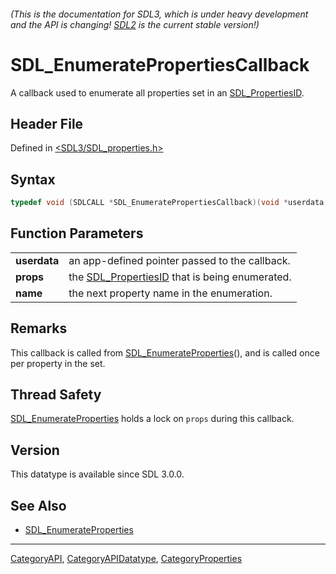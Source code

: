###### (This is the documentation for SDL3, which is under heavy development and the API is changing! [SDL2](https://wiki.libsdl.org/SDL2/) is the current stable version!)
# SDL_EnumeratePropertiesCallback

A callback used to enumerate all properties set in an [SDL_PropertiesID](SDL_PropertiesID).

## Header File

Defined in [<SDL3/SDL_properties.h>](https://github.com/libsdl-org/SDL/blob/main/include/SDL3/SDL_properties.h)

## Syntax

```c
typedef void (SDLCALL *SDL_EnumeratePropertiesCallback)(void *userdata, SDL_PropertiesID props, const char *name);
```

## Function Parameters

|              |                                                                    |
| ------------ | ------------------------------------------------------------------ |
| **userdata** | an app-defined pointer passed to the callback.                     |
| **props**    | the [SDL_PropertiesID](SDL_PropertiesID) that is being enumerated. |
| **name**     | the next property name in the enumeration.                         |

## Remarks

This callback is called from
[SDL_EnumerateProperties](SDL_EnumerateProperties)(), and is called once
per property in the set.

## Thread Safety

[SDL_EnumerateProperties](SDL_EnumerateProperties) holds a lock on `props`
during this callback.

## Version

This datatype is available since SDL 3.0.0.

## See Also

- [SDL_EnumerateProperties](SDL_EnumerateProperties)

----
[CategoryAPI](CategoryAPI), [CategoryAPIDatatype](CategoryAPIDatatype), [CategoryProperties](CategoryProperties)

